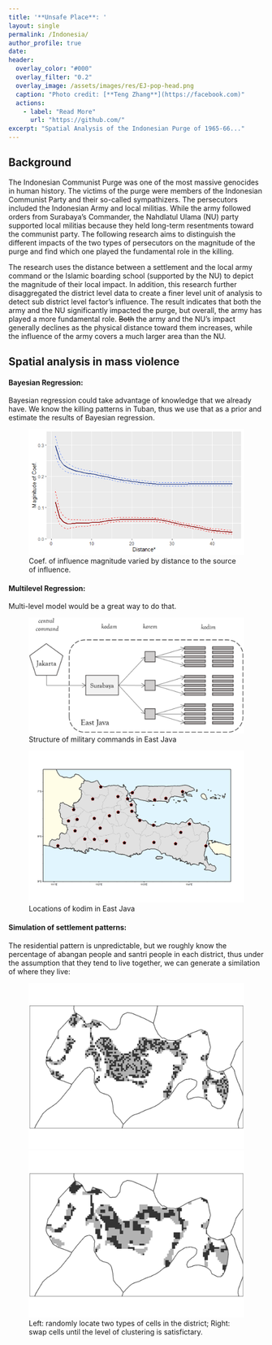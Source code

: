 ```yaml
---
title: '**Unsafe Place**: '
layout: single
permalink: /Indonesia/
author_profile: true
date:
header:
  overlay_color: "#000"
  overlay_filter: "0.2"
  overlay_image: /assets/images/res/EJ-pop-head.png
  caption: "Photo credit: [**Teng Zhang**](https://facebook.com)"
  actions:
    - label: "Read More"
      url: "https://github.com/"
excerpt: "Spatial Analysis of the Indonesian Purge of 1965-66..."
---
```


## Background
The Indonesian Communist Purge was one of the most massive genocides in human history. The victims of the purge were members of the Indonesian Communist Party and their so-called sympathizers. The persecutors included the Indonesian Army and local militias. While the army followed orders from Surabaya’s Commander, the Nahdlatul Ulama (NU) party supported local militias because they held long-term resentments toward the communist party. The following research aims to distinguish the different impacts of the two types of persecutors on the magnitude of the purge and find which one played the fundamental role in the killing. 

The research uses the distance between a settlement and the local army command or the Islamic boarding school (supported by the NU) to depict the magnitude of their local impact. In addition, this research further disaggregated the district level data to create a finer level unit of analysis to detect sub district level factor’s influence. The result indicates that both the army and the NU significantly impacted the purge, but overall, the army has played a more fundamental role. <strike>Both</strike> the army and the NU’s impact generally declines as the physical distance toward them increases, while the influence of the army covers a much larger area than the NU.

## Spatial analysis in mass violence 

#### Bayesian Regression:
Bayesian regression could take advantage of knowledge that we already have. We know the killing patterns in Tuban, thus we use that as a prior and estimate the results of Bayesian regression.
<figure>
	<a href="/assets/images/res/Bayesian-01.png"><img src="/assets/images/res/Bayesian-01.png"></a>
	<figcaption>Coef. of influence magnitude varied by distance to the source of influence.</figcaption>
</figure>

#### Multilevel Regression: 
Multi-level model would be a great way to do that. 
<figure>
	<a href="/assets/images/res/command-structure-EJ.png"><img src="/assets/images/res/command-structure-EJ.png"></a>
	<figcaption>Structure of military commands in East Java</figcaption>
</figure>

<figure>
	<a href="/assets/images/res/kodim_loc.png"><img src="/assets/images/res/kodim_loc.png"></a>
	<figcaption>Locations of kodim in East Java</figcaption>
</figure>

#### Simulation of settlement patterns: 
The residential pattern is unpredictable, but we roughly know the percentage of abangan people and santri people in each district, thus under the assumption that they tend to live together, we can generate a similation of where they live:
<figure class="half">
	<a href="/assets/images/res/swaping-01.png"><img src="/assets/images/res/swaping-01.png"></a>
	<a href="/assets/images/res/swaping-02.png"><img src="/assets/images/res/swaping-02.png"></a>
	<figcaption>Left: randomly locate two types of cells in the district; Right: swap cells until the level of clustering is satisfictary.</figcaption>
</figure>
